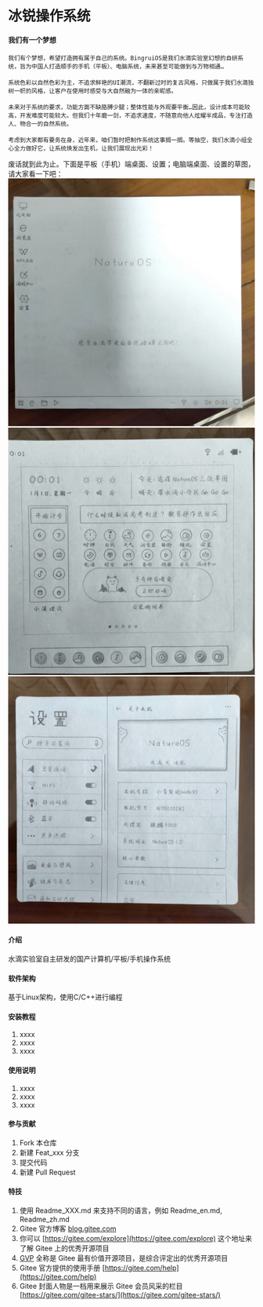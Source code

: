 # 冰锐操作系统

#### 我们有一个梦想

    我们有个梦想，希望打造拥有属于自己的系统。BingruiOS是我们水滴实验室幻想的自研系统，旨为中国人打造顺手的手机（平板）、电脑系统，未来甚至可能做到与万物相通…

    系统色彩以自然色彩为主，不追求鲜艳的UI潮流，不翻新过时的复古风格，只做属于我们水滴独树一帜的风格，让客户在使用时感受与大自然融为一体的亲昵感。

    未来对于系统的要求，功能方面不缺胳膊少腿；整体性能与外观要平衡…因此，设计成本可能较高，开发难度可能较大。但我们十年磨一剑，不追求速度，不随意向他人炫耀半成品，专注打造人、物合一的自然系统。

    考虑到大家都有要务在身，近年来，咱们暂时把制作系统这事搁一搁。等抽空，我们水滴小组全心全力做好它，让系统焕发出生机，让我们展现出光彩！

废话就到此为止。下面是平板（手机）端桌面、设置；电脑端桌面、设置的草图，请大家看一下吧：
![草图](readme/imgs-2501eb4de11a2e5f.jpg)
![草图](readme/imgs-29439d46888ad672.jpg)
![草图](readme/imgs-4fa16af920b87080.jpg)
#### 介绍
水滴实验室自主研发的国产计算机/平板/手机操作系统

#### 软件架构
基于Linux架构，使用C/C++进行编程


#### 安装教程

1.  xxxx
2.  xxxx
3.  xxxx

#### 使用说明

1.  xxxx
2.  xxxx
3.  xxxx

#### 参与贡献

1.  Fork 本仓库
2.  新建 Feat_xxx 分支
3.  提交代码
4.  新建 Pull Request


#### 特技

1.  使用 Readme\_XXX.md 来支持不同的语言，例如 Readme\_en.md, Readme\_zh.md
2.  Gitee 官方博客 [blog.gitee.com](https://blog.gitee.com)
3.  你可以 [https://gitee.com/explore](https://gitee.com/explore) 这个地址来了解 Gitee 上的优秀开源项目
4.  [GVP](https://gitee.com/gvp) 全称是 Gitee 最有价值开源项目，是综合评定出的优秀开源项目
5.  Gitee 官方提供的使用手册 [https://gitee.com/help](https://gitee.com/help)
6.  Gitee 封面人物是一档用来展示 Gitee 会员风采的栏目 [https://gitee.com/gitee-stars/](https://gitee.com/gitee-stars/)
